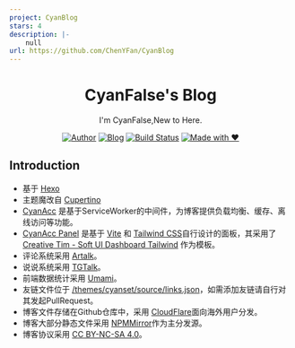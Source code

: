 ```yaml
---
project: CyanBlog
stars: 4
description: |-
    null
url: https://github.com/ChenYFan/CyanBlog
---
```


<h1 align="center">CyanFalse's Blog</h1>
<div align="center">

I'm CyanFalse,New to Here.

[![Author](https://flat.badgen.net/badge/author/ChenYFan/)](https://github.com/ChenYFan)
[![Blog](https://flat.badgen.net/badge/blog/CyanFalse's%20Blog/orange)](https://blog.eurekac.cn)
[![Build Status](https://github.com/ChenYFan/CyanBlog/actions/workflows/build.yml/badge.svg)](https://github.com/ChenYFan/CyanBlog/actions)
[![Made with ❤](https://flat.badgen.net/badge/made%20with/%e2%9d%a4/ff69b4)](https://eurekac.cn)

</div>

## Introduction

- 基于 [Hexo](https://hexo.io/)
- 主题魔改自 [Cupertino](https://cupertino.mrwillcom.com/)
- [CyanAcc](https://github.com/ChenYFan/CyanBlog/blob/main/themes/cyanset/source/CyanAcc.js) 是基于ServiceWorker的中间件，为博客提供负载均衡、缓存、离线访问等功能。
- [CyanAcc Panel](https://github.com/ChenYFan/CyanBlog/tree/main/CyanAccPanel) 是基于 [Vite](https://vitejs.dev/) 和 [Tailwind CSS](https://tailwindcss.com/)自行设计的面板，其采用了 [Creative Tim - Soft UI Dashboard Tailwind](https://www.creative-tim.com/product/soft-ui-dashboard-tailwind) 作为模板。
- 评论系统采用 [Artalk](https://artalk.js.org/)。
- 说说系统采用 [TGTalk](https://gist.github.com/ChenYFan/4e88490212e3e08e06006cf31140cd3f)。
- 前端数据统计采用 [Umami](https://umami.is/)。
- 友链文件位于 [/themes/cyanset/source/links.json](https://github.com/ChenYFan/CyanBlog/blob/main/themes/cyanset/source/links.json)，如需添加友链请自行对其发起PullRequest。
- 博客文件存储在Github仓库中，采用 [CloudFlare](https://www.cloudflare.com/)面向海外用户分发。
- 博客大部分静态文件采用 [NPMMirror](https://npmmirror.com/)作为主分发源。
- 博客协议采用 [CC BY-NC-SA 4.0](https://creativecommons.org/licenses/by-nc-sa/4.0/)。
